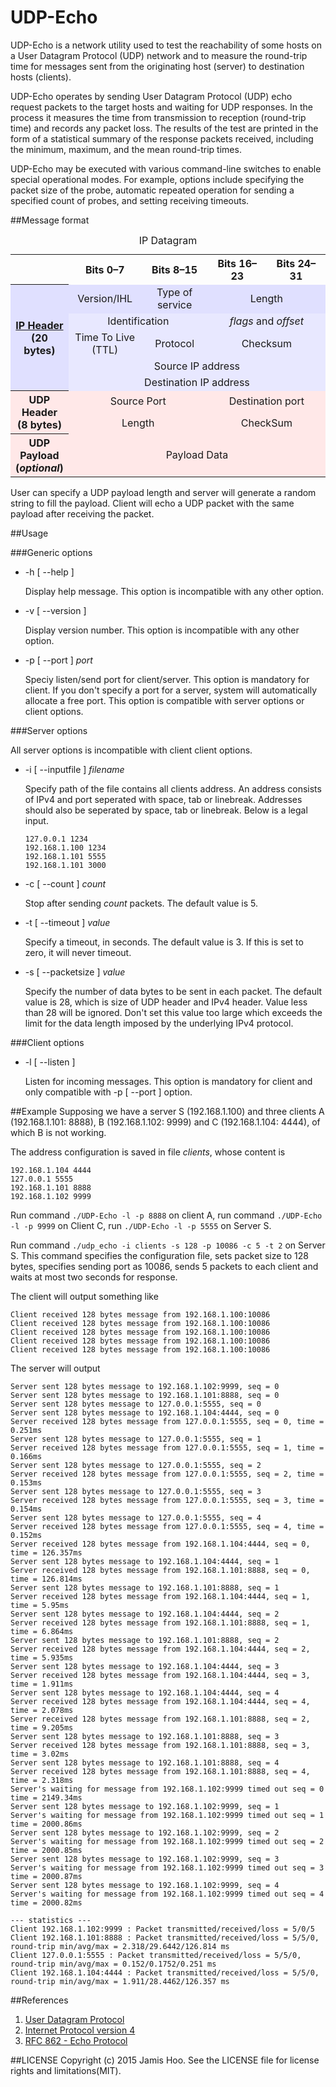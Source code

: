 # UDP-Echo

UDP-Echo is a network utility used to test the reachability of some hosts on a User Datagram Protocol (UDP) network and to measure the round-trip time for messages sent from the originating host (server) to destination hosts (clients).

UDP-Echo operates by sending User Datagram Protocol (UDP) echo request packets to the target hosts and waiting for UDP responses. In the process it measures the time from transmission to reception (round-trip time) and records any packet loss. The results of the test are printed in the form of a statistical summary of the response packets received, including the minimum, maximum, and the mean round-trip times.

UDP-Echo may be executed with various command-line switches to enable special operational modes. For example, options include specifying the packet size of the probe, automatic repeated operation for sending a specified count of probes, and setting receiving timeouts.

##Message format

<table class="wikitable" style="float: right; margin-left: 1.5em; margin-right: 0; margin-top: 0; text-align: center;">
<caption>IP Datagram</caption>
<tr>
<th>&#160;</th>
<th scope="col" style="width:110px;">Bits 0–7</th>
<th scope="col" style="width:110px;">Bits 8–15</th>
<th scope="col" style="width:110px;">Bits 16–23</th>
<th scope="col" style="width:110px;">Bits 24–31</th>
</tr>
<tr style="background:#e0e0ff;">
<th rowspan="5"><a href="/wiki/IPv4_Header" title="IPv4 Header" class="mw-redirect">IP Header</a><br />
(20 bytes)</th>
<td>Version/IHL</td>
<td>Type of service</td>
<td colspan="2">Length</td>
</tr>
<tr style="background:#e8e8ff;">
<td colspan="2">Identification</td>
<td colspan="2"><i>flags</i> and <i>offset</i></td>
</tr>
<tr style="background:#e8e8ff;">
<td>Time To Live (TTL)</td>
<td>Protocol</td>
<td colspan="2">Checksum</td>
</tr>
<tr style="background:#e8e8ff;">
<td colspan="4">Source IP address</td>
</tr>
<tr style="background:#e8e8ff;">
<td colspan="4">Destination IP address</td>
</tr>
<tr style="background:#ffe8e8;">
<th rowspan="2">UDP Header<br />
(8 bytes)</th>
<td colspan="2">Source Port</td>
<td colspan="2">Destination port</td>
</tr>
<tr style="background:#ffe8e8;">
<td colspan="2">Length</td>
<td colspan="2">CheckSum</td>
</tr>
<tr style="background:#ffe8e8;">
<th>UDP Payload<br />
(<i>optional</i>)</th>
<td colspan="4">Payload Data</td>
</tr>
</table>

User can specify a UDP payload length and server will generate a random string to fill the payload. Client will echo a UDP packet with the same payload after receiving the packet.

##Usage

###Generic options

* -h [ --help ]

    Display help message. This option is incompatible with any other option.

* -v [ --version ]

    Display version number. This option is incompatible with any other option.
    
* -p [ --port ] *port*

    Speciy listen/send port for client/server. This option is mandatory for client. If you don't specify a port for a server, system will automatically allocate a free port. This option is compatible with server options or client options.
    
###Server options

All server options is incompatible with client client options.

* -i [ --inputfile ] *filename*

    Specify path of the file contains all clients address. An address consists of IPv4 and port seperated with space, tab or linebreak. Addresses should also be seperated by space, tab or linebreak. Below is a legal input.
    
    ```
    127.0.0.1 1234
    192.168.1.100 1234
    192.168.1.101 5555
    192.168.1.101 3000 
    ```
    
* -c [ --count ] *count*

    Stop after sending *count* packets. The default value is 5.
    
* -t [ --timeout ] *value*

    Specify a timeout, in seconds. The default value is 3. If this is set to zero, it will never timeout.

* -s [ --packetsize ] *value*

    Specify the number of data bytes to be sent in each packet. The default value is 28, which is size of UDP header and IPv4 header. Value less than 28 will be ignored. Don't set this value too large which exceeds the limit for the data length imposed by the underlying IPv4 protocol.

###Client options

* -l [ --listen ] 

    Listen for incoming messages. This option is mandatory for client and only compatible with -p [ --port ] option.

##Example
Supposing we have a server S (192.168.1.100) and three clients A (192.168.1.101: 8888), B (192.168.1.102: 9999) and C (192.168.1.104: 4444), of which B is not working.

The address configuration is saved in file *clients*, whose content is

```
192.168.1.104 4444
127.0.0.1 5555
192.168.1.101 8888
192.168.1.102 9999
```

Run command `./UDP-Echo -l -p 8888` on client A, run command `./UDP-Echo -l -p 9999` on Client C, run `./UDP-Echo -l -p 5555` on Server S.

Run command `./udp_echo -i clients -s 128 -p 10086 -c 5 -t 2` on Server S.
This command specifies the configuration file, sets packet size to 128 bytes, specifies sending port as 10086, sends 5 packets to each client and waits at most two seconds for response.

The client will output something like 

```
Client received 128 bytes message from 192.168.1.100:10086
Client received 128 bytes message from 192.168.1.100:10086
Client received 128 bytes message from 192.168.1.100:10086
Client received 128 bytes message from 192.168.1.100:10086
Client received 128 bytes message from 192.168.1.100:10086
```

The server will output

```
Server sent 128 bytes message to 192.168.1.102:9999, seq = 0
Server sent 128 bytes message to 192.168.1.101:8888, seq = 0
Server sent 128 bytes message to 127.0.0.1:5555, seq = 0
Server sent 128 bytes message to 192.168.1.104:4444, seq = 0
Server received 128 bytes message from 127.0.0.1:5555, seq = 0, time = 0.251ms
Server sent 128 bytes message to 127.0.0.1:5555, seq = 1
Server received 128 bytes message from 127.0.0.1:5555, seq = 1, time = 0.166ms
Server sent 128 bytes message to 127.0.0.1:5555, seq = 2
Server received 128 bytes message from 127.0.0.1:5555, seq = 2, time = 0.153ms
Server sent 128 bytes message to 127.0.0.1:5555, seq = 3
Server received 128 bytes message from 127.0.0.1:5555, seq = 3, time = 0.154ms
Server sent 128 bytes message to 127.0.0.1:5555, seq = 4
Server received 128 bytes message from 127.0.0.1:5555, seq = 4, time = 0.152ms
Server received 128 bytes message from 192.168.1.104:4444, seq = 0, time = 126.357ms
Server sent 128 bytes message to 192.168.1.104:4444, seq = 1
Server received 128 bytes message from 192.168.1.101:8888, seq = 0, time = 126.814ms
Server sent 128 bytes message to 192.168.1.101:8888, seq = 1
Server received 128 bytes message from 192.168.1.104:4444, seq = 1, time = 5.95ms
Server sent 128 bytes message to 192.168.1.104:4444, seq = 2
Server received 128 bytes message from 192.168.1.101:8888, seq = 1, time = 6.864ms
Server sent 128 bytes message to 192.168.1.101:8888, seq = 2
Server received 128 bytes message from 192.168.1.104:4444, seq = 2, time = 5.935ms
Server sent 128 bytes message to 192.168.1.104:4444, seq = 3
Server received 128 bytes message from 192.168.1.104:4444, seq = 3, time = 1.911ms
Server sent 128 bytes message to 192.168.1.104:4444, seq = 4
Server received 128 bytes message from 192.168.1.104:4444, seq = 4, time = 2.078ms
Server received 128 bytes message from 192.168.1.101:8888, seq = 2, time = 9.205ms
Server sent 128 bytes message to 192.168.1.101:8888, seq = 3
Server received 128 bytes message from 192.168.1.101:8888, seq = 3, time = 3.02ms
Server sent 128 bytes message to 192.168.1.101:8888, seq = 4
Server received 128 bytes message from 192.168.1.101:8888, seq = 4, time = 2.318ms
Server's waiting for message from 192.168.1.102:9999 timed out seq = 0 time = 2149.34ms
Server sent 128 bytes message to 192.168.1.102:9999, seq = 1
Server's waiting for message from 192.168.1.102:9999 timed out seq = 1 time = 2000.86ms
Server sent 128 bytes message to 192.168.1.102:9999, seq = 2
Server's waiting for message from 192.168.1.102:9999 timed out seq = 2 time = 2000.85ms
Server sent 128 bytes message to 192.168.1.102:9999, seq = 3
Server's waiting for message from 192.168.1.102:9999 timed out seq = 3 time = 2000.87ms
Server sent 128 bytes message to 192.168.1.102:9999, seq = 4
Server's waiting for message from 192.168.1.102:9999 timed out seq = 4 time = 2000.82ms

--- statistics ---
Client 192.168.1.102:9999 : Packet transmitted/received/loss = 5/0/5
Client 192.168.1.101:8888 : Packet transmitted/received/loss = 5/5/0, round-trip min/avg/max = 2.318/29.6442/126.814 ms
Client 127.0.0.1:5555 : Packet transmitted/received/loss = 5/5/0, round-trip min/avg/max = 0.152/0.1752/0.251 ms
Client 192.168.1.104:4444 : Packet transmitted/received/loss = 5/5/0, round-trip min/avg/max = 1.911/28.4462/126.357 ms
```

##References 
1. [User Datagram Protocol](http://en.wikipedia.org/wiki/User_Datagram_Protocol)
2. [Internet Protocol version 4](http://en.wikipedia.org/wiki/IPv4)
3. [RFC 862 - Echo Protocol](http://www.rfc-base.org/txt/rfc-862.txt)

##LICENSE
Copyright (c) 2015 Jamis Hoo. See the LICENSE file for license rights and limitations(MIT).
